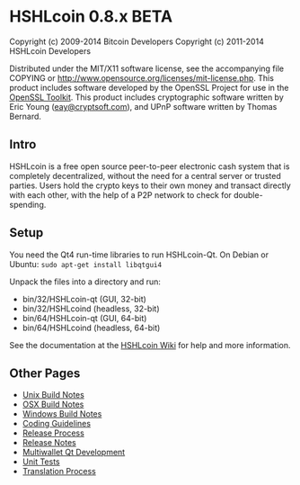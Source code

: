 HSHLcoin 0.8.x BETA
====================

Copyright (c) 2009-2014 Bitcoin Developers
Copyright (c) 2011-2014 HSHLcoin Developers

Distributed under the MIT/X11 software license, see the accompanying
file COPYING or http://www.opensource.org/licenses/mit-license.php.
This product includes software developed by the OpenSSL Project for use in the [OpenSSL Toolkit](http://www.openssl.org/). This product includes
cryptographic software written by Eric Young ([eay@cryptsoft.com](mailto:eay@cryptsoft.com)), and UPnP software written by Thomas Bernard.


Intro
---------------------
HSHLcoin is a free open source peer-to-peer electronic cash system that is
completely decentralized, without the need for a central server or trusted
parties.  Users hold the crypto keys to their own money and transact directly
with each other, with the help of a P2P network to check for double-spending.


Setup
---------------------
You need the Qt4 run-time libraries to run HSHLcoin-Qt. On Debian or Ubuntu:
	`sudo apt-get install libqtgui4`

Unpack the files into a directory and run:

- bin/32/HSHLcoin-qt (GUI, 32-bit)
- bin/32/HSHLcoind (headless, 32-bit)
- bin/64/HSHLcoin-qt (GUI, 64-bit)
- bin/64/HSHLcoind (headless, 64-bit)

See the documentation at the [HSHLcoin Wiki](http://HSHLcoin.info)
for help and more information.


Other Pages
---------------------
- [Unix Build Notes](build-unix.md)
- [OSX Build Notes](build-osx.md)
- [Windows Build Notes](build-msw.md)
- [Coding Guidelines](coding.md)
- [Release Process](release-process.md)
- [Release Notes](release-notes.md)
- [Multiwallet Qt Development](multiwallet-qt.md)
- [Unit Tests](unit-tests.md)
- [Translation Process](translation_process.md)
